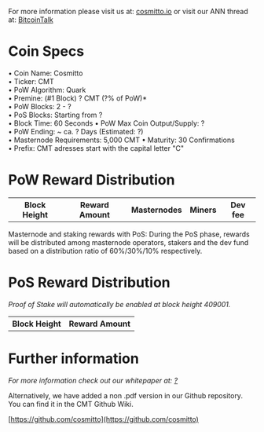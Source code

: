 For more information please visit us at: [cosmitto.io](https://alqo.org/) or visit our ANN thread at: [BitcoinTalk](https://bitcointalk.org/)

# Coin Specs

• Coin Name: Cosmitto  
• Ticker: CMT  
• PoW Algorithm: Quark  
• Premine: (#1 Block) ? CMT (?% of PoW)*  
• PoW Blocks: 2 - ?  
• PoS Blocks: Starting from ?  
• Block Time: 60 Seconds
• PoW Max Coin Output/Supply: ?  
• PoW Ending: ~ ca. ? Days (Estimated: ?)  
• Masternode Requirements: 5,000 CMT 
• Maturity: 30 Confirmations  
• Prefix: CMT adresses start with the capital letter "C"   



# PoW Reward Distribution

<table>
  <tr><th>Block Height</th><th>Reward Amount</th><th>Masternodes</th><th>Miners</th><th>Dev fee</th></tr>
</table>

Masternode and staking rewards with PoS:
During the PoS phase, rewards will be distributed among masternode operators, stakers and the dev fund based on a distribution ratio of 60%/30%/10% respectively.

# PoS Reward Distribution

_Proof of Stake will automatically be enabled at block height 409001._
<table>
<tr><th>Block Height</th><th>Reward Amount</th>
</table>


# Further information

_For more information check out our whitepaper at: [?](?)_


Alternatively, we have added a non .pdf version in our Github repository. You can find it in the CMT Github Wiki.

[https://github.com/cosmitto](https://github.com/cosmitto)
